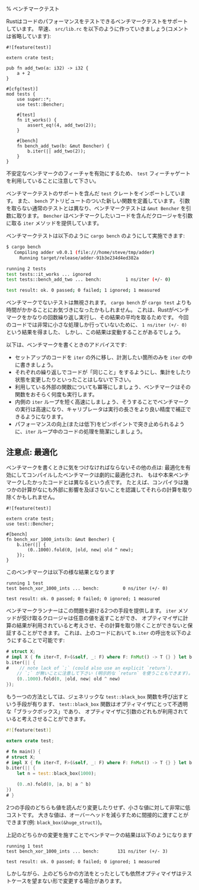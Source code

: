 % ベンチマークテスト
<!-- % Benchmark tests -->

<!-- Rust supports benchmark tests, which can test the performance of your -->
<!-- code. Let's make our `src/lib.rs` look like this (comments elided): -->
Rustはコードのパフォーマンスをテストできるベンチマークテストをサポートしています。
早速、 `src/lib.rc` を以下のように作っていきましょう(コメントは省略しています):

```rust,ignore
#![feature(test)]

extern crate test;

pub fn add_two(a: i32) -> i32 {
    a + 2
}

#[cfg(test)]
mod tests {
    use super::*;
    use test::Bencher;

    #[test]
    fn it_works() {
        assert_eq!(4, add_two(2));
    }

    #[bench]
    fn bench_add_two(b: &mut Bencher) {
        b.iter(|| add_two(2));
    }
}
```

<!-- Note the `test` feature gate, which enables this unstable feature. -->
不安定なベンチマークのフィーチャを有効にするため、 `test` フィーチャゲートを利用していることに注意して下さい。

<!-- We've imported the `test` crate, which contains our benchmarking support. -->
<!-- We have a new function as well, with the `bench` attribute. Unlike regular -->
<!-- tests, which take no arguments, benchmark tests take a `&mut Bencher`. This -->
<!-- `Bencher` provides an `iter` method, which takes a closure. This closure -->
<!-- contains the code we'd like to benchmark. -->
ベンチマークテストのサポートを含んだ `test` クレートをインポートしています。
また、 `bench` アトリビュートのついた新しい関数を定義しています。
引数を取らない通常のテストとは異なり、ベンチマークテストは `&mut Bencher` を引数に取ります。
`Bencher` はベンチマークしたいコードを含んだクロージャを引数に取る `iter` メソッドを提供しています。

<!-- We can run benchmark tests with `cargo bench`: -->
ベンチマークテストは以下のように `cargo bench` のようにして実施できます:

```bash
$ cargo bench
   Compiling adder v0.0.1 (file:///home/steve/tmp/adder)
     Running target/release/adder-91b3e234d4ed382a

running 2 tests
test tests::it_works ... ignored
test tests::bench_add_two ... bench:         1 ns/iter (+/- 0)

test result: ok. 0 passed; 0 failed; 1 ignored; 1 measured
```

<!-- Our non-benchmark test was ignored. You may have noticed that `cargo bench` -->
<!-- takes a bit longer than `cargo test`. This is because Rust runs our benchmark -->
<!-- a number of times, and then takes the average. Because we're doing so little -->
<!-- work in this example, we have a `1 ns/iter (+/- 0)`, but this would show -->
<!-- the variance if there was one. -->
ベンチマークでないテストは無視されます。
`cargo bench` が `cargo test` よりも時間がかかることにお気づきになったかもしれません。
これは、Rustがベンチマークをかなりの回数繰り返し実行し、その結果の平均を取るためです。
今回のコードでは非常に小さな処理しか行っていないために、 `1 ns/iter (+/- 0)` という結果を得ました、
しかし、この結果は変動することがあるでしょう。

<!-- Advice on writing benchmarks: -->
以下は、ベンチマークを書くときのアドバイスです:


<!-- * Move setup code outside the `iter` loop; only put the part you want to measure inside -->
<!-- * Make the code do "the same thing" on each iteration; do not accumulate or change state -->
<!-- * Make the outer function idempotent too; the benchmark runner is likely to run -->
<!--   it many times -->
<!-- *  Make the inner `iter` loop short and fast so benchmark runs are fast and the -->
<!--    calibrator can adjust the run-length at fine resolution -->
<!-- * Make the code in the `iter` loop do something simple, to assist in pinpointing -->
<!--   performance improvements (or regressions) -->
* セットアップのコードを `iter` の外に移し、計測したい箇所のみを `iter` の中に書きましょう。
* それぞれの繰り返しでコードが「同じこと」をするようにし、集計をしたり状態を変更したりといったことはしないで下さい。
* 利用している外部の関数についても冪等にしましょう、ベンチマークはその関数をおそらく何度も実行します。
* 内側の `iter` ループを短く高速にしましょう、そうすることでベンチマークの実行は高速になり、キャリブレータは実行の長さをより良い精度で補正できるようになります。
* パフォーマンスの向上(または低下)をピンポイントで突き止められるように、`iter` ループ中のコードの処理を簡潔にしましょう。

<!-- ## Gotcha: optimizations -->
## 注意点: 最適化

<!-- There's another tricky part to writing benchmarks: benchmarks compiled with -->
<!-- optimizations activated can be dramatically changed by the optimizer so that -->
<!-- the benchmark is no longer benchmarking what one expects. For example, the -->
<!-- compiler might recognize that some calculation has no external effects and -->
<!-- remove it entirely. -->
ベンチマークを書くときに気をつけなければならないその他の点は: 最適化を有効にしてコンパイルしたベンチマークは劇的に最適化され、
もはや本来ベンチマークしたかったコードとは異なるという点です。
たとえば、コンパイラは幾つかの計算がなにも外部に影響を及ぼさないことを認識してそれらの計算を取り除くかもしれません。

```rust,ignore
#![feature(test)]

extern crate test;
use test::Bencher;

#[bench]
fn bench_xor_1000_ints(b: &mut Bencher) {
    b.iter(|| {
        (0..1000).fold(0, |old, new| old ^ new);
    });
}
```

<!-- gives the following results -->
このベンチマークは以下の様な結果となります

```text
running 1 test
test bench_xor_1000_ints ... bench:         0 ns/iter (+/- 0)

test result: ok. 0 passed; 0 failed; 0 ignored; 1 measured
```

<!-- The benchmarking runner offers two ways to avoid this. Either, the closure that -->
<!-- the `iter` method receives can return an arbitrary value which forces the -->
<!-- optimizer to consider the result used and ensures it cannot remove the -->
<!-- computation entirely. This could be done for the example above by adjusting the -->
<!-- `b.iter` call to -->
ベンチマークランナーはこの問題を避ける2つの手段を提供します。
`iter` メソッドが受け取るクロージャは任意の値を返すことができ、
オプティマイザに計算の結果が利用されていると考えさせ、その計算を取り除くことができないと保証することができます。
これは、上のコードにおいて `b.iter` の呼出を以下のようにすることで可能です:

```rust
# struct X;
# impl X { fn iter<T, F>(&self, _: F) where F: FnMut() -> T {} } let b = X;
b.iter(|| {
#    // note lack of `;` (could also use an explicit `return`).
    // `;` が無いことに注意して下さい (明示的な `return` を使うこともできます)。
    (0..1000).fold(0, |old, new| old ^ new)
});
```

<!-- Or, the other option is to call the generic `test::black_box` function, which -->
<!-- is an opaque "black box" to the optimizer and so forces it to consider any -->
<!-- argument as used. -->
もう一つの方法としては、ジェネリックな `test::black_box` 関数を呼び出すという手段が有ります、
`test::black_box` 関数はオプティマイザにとって不透明な「ブラックボックス」であり、
オプティマイザに引数のどれもが利用されていると考えさせることができます。

```rust
#![feature(test)]

extern crate test;

# fn main() {
# struct X;
# impl X { fn iter<T, F>(&self, _: F) where F: FnMut() -> T {} } let b = X;
b.iter(|| {
    let n = test::black_box(1000);

    (0..n).fold(0, |a, b| a ^ b)
})
# }
```

<!-- Neither of these read or modify the value, and are very cheap for small values. -->
<!-- Larger values can be passed indirectly to reduce overhead (e.g. -->
<!-- `black_box(&huge_struct)`). -->
2つの手段のどちらも値を読んだり変更したりせず、小さな値に対して非常に低コストです。
大きな値は、オーバーヘッドを減らすために間接的に渡すことができます(例: `black_box(&huge_struct)`)。

<!-- Performing either of the above changes gives the following benchmarking results -->
上記のどちらかの変更を施すことでベンチマークの結果は以下のようになります

```text
running 1 test
test bench_xor_1000_ints ... bench:       131 ns/iter (+/- 3)

test result: ok. 0 passed; 0 failed; 0 ignored; 1 measured
```

<!-- However, the optimizer can still modify a testcase in an undesirable manner -->
<!-- even when using either of the above. -->
しかしながら、上のどちらかの方法をとったとしても依然オプティマイザはテストケースを望まない形で変更する場合があります。
